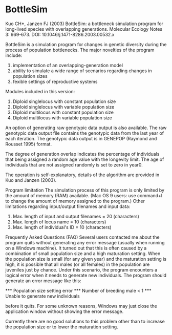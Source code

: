 # BottleSim

Kuo CH*, Janzen FJ (2003) BottleSim: a bottleneck simulation program for long-lived species with overlapping generations. Molecular Ecology Notes 3: 669-673. DOI: 10.1046/j.1471-8286.2003.00532.x 

BottleSim is a simulation program for changes in genetic diversity during the process of population bottlenecks. The major novelties of the program include:
  1. implementation of an overlapping-generation model
  2. ability to simulate a wide range of scenarios regarding changes in population sizes
  3. fexible settings of reproductive systems

Modules included in this version:
  1. Diploid singlelocus with constant population size
  2. Diploid singlelocus with variable population size
  3. Diploid multilocus with constant population size
  4. Diploid multilocus with variable population size

An option of generating raw genotypic data output is also available. The raw genotypic data output file contains the genotypic data from the last year of each iteration. The genotypic data output is in GENEPOP (Raymond and Rousset 1995) format.

The degree of generation overlap indicates the percentage of individuals that being assigned a random age value with the longevity limit. The age of individuals that are not assigned randomly is set to zero in year0.

The operation is self-explanatory, details of the algorithm are provided in Kuo and Janzen (2003).

Program limitation
The simulation process of this program is only limited by the amount of memory (RAM) available. (Mac OS 9 users: use command+I to change the amount of memory assigned to the program.)
Other limitations regarding input/output filenames and input data:
  1. Max. length of input and output filenames = 20 (characters)
  2. Max. length of locus name = 10 (characters)
  3. Max. length of individual's ID = 10 (characters)

Frequently Asked Questions (FAQ)
Several users contacted me about the program quits without generating any error message (usually when running on a Windows machine). It turned out that this is often caused by a combination of small population size and a high maturation setting. When the population size is small (for any given year) and the maturation setting is high, it is possible that all males (or all females) in the population are juveniles just by chance. Under this scenario, the program encounters a logical error when it needs to generate new individuals. The program should generate an error message like this:

*** Population size setting error
*** Number of breeding male < 1
*** Unable to generate new individuals

before it quits. For some unknown reasons, Windows may just close the application window without showing the error message.

Currently there are no good solutions to this problem other than to increase the population size or to lower the maturation setting.

